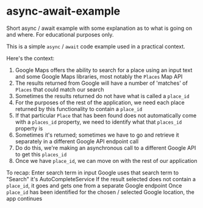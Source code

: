 # async-await-example
Short async / await example with some explanation as to what is going on and where. For educational purposes only. 

This is a simple `async` / `await` code example used in a practical context.

Here's the context:
1) Google Maps offers the ability to search for a place using an input text and some Google Maps libraries, most notably the `Places` Map API
2) The results returned from Google will have a number of 'matches' of `Places` that could match our search
3) Sometimes the results returned do not have what is called a `place_id`
4) For the purposes of the rest of the application, we need each place returned by this functionality to contain a `place_id`
5) If that particular `Place` that has been found does not automatically come with a `places_id` property, we need to identify what that `places_id` property is
6) Sometimes it's returned; sometimes we have to go and retrieve it separately in a different Google API endpoint call
7) Do do this, we're making an asynchronous call to a different Google API to get this `places_id`
8) Once we have `place_id`, we can move on with the rest of our application

To recap:
Enter search term in input
Google uses that search term to "Search" it's AutoCompleteService
If the result selected does not contain a `place_id`, it goes and gets one from a separate Google endpoint
Once `place_id` has been identified for the chosen / selected Google location, the app continues 
